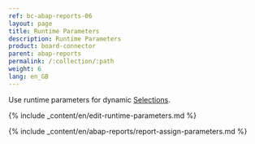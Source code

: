 ```yaml
---
ref: bc-abap-reports-06
layout: page
title: Runtime Parameters
description: Runtime Parameters
product: board-connector
parent: abap-reports
permalink: /:collection/:path
weight: 6
lang: en_GB
---
```


Use runtime parameters for dynamic [Selections](./variants-and-selections#edit-selections).

{% include _content/en/edit-runtime-parameters.md %}

{% include _content/en/abap-reports/report-assign-parameters.md %}